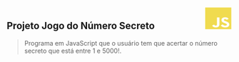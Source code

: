<img align="right" alt="Davi-Js" height="50" width="60" src="https://raw.githubusercontent.com/devicons/devicon/master/icons/javascript/javascript-plain.svg">

## __Projeto Jogo do Número Secreto__ ##

> Programa em JavaScript que o usuário tem que acertar o número secreto que está entre 1 e 5000!.
